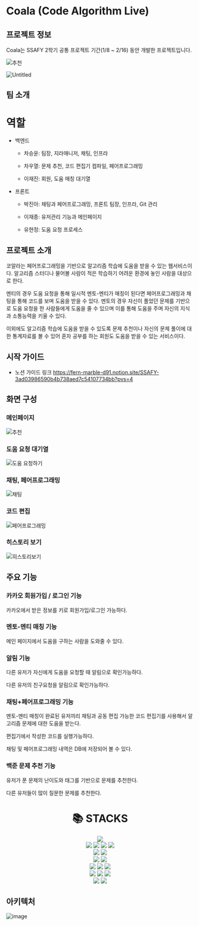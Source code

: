 # Coala (Code Algorithm Live)

## 프로젝트 정보

Coala는 SSAFY 2학기 공통 프로젝트 기간(1/8 ~ 2/16) 동안 개발한 프로젝트입니다.

![추천](https://github.com/Code-Algorithm-Live/Code-Algorithm-Live/assets/76770475/f9db868d-fafc-4d8e-818b-daff2aa92034)


![Untitled](https://github.com/Code-Algorithm-Live/Code-Algorithm-Live/assets/76770475/4ba729d6-2466-4315-8ae3-77e826a70fbd)


## 팀 소개

# 역할

* 백엔드

  * 차승윤: 팀장, 지라매니저, 채팅, 인프라

  * 차우열: 문제 추천, 코드 편집기 컴파일, 페어프로그래밍

  * 이재진: 회원, 도움 매칭 대기열

* 프론트

  * 박진아: 채팅과 페어프로그래밍, 프론트 팀장, 인프라, Git 관리

  * 이재종: 유저관리 기능과 메인페이지

  * 유현정: 도움 요청 프로세스

## 프로젝트 소개

 코알라는 페어프로그래밍을 기반으로 알고리즘 학습에 도움을 받을 수 있는 웹서비스이다. 알고리즘 스터디나 물어볼 사람이 적은 학습하기 어려운 환경에 놓인 사람을 대상으로 한다.

 멘티의 경우 도움 요청을 통해 일시적 멘토-멘티가 매칭이 된다면 페어프로그래밍과 채팅을 통해 코드를 보며 도움을 받을 수 있다. 멘토의 경우 자신이 풀었던 문제를 기반으로 도움 요청을 한 사람들에게 도움을 줄 수 있으며 이를 통해 도움을 주며 자신의 지식과 소통능력을 키울 수 있다.

 이외에도 알고리즘 학습에 도움을 받을 수 있도록 문제 추천이나 자신의 문제 풀이에 대한 통계자료를 볼 수 있어 혼자 공부를 하는 회원도 도움을 받을 수 있는 서비스이다.

## 시작 가이드
- 노션 가이드 링크
https://fern-marble-d91.notion.site/SSAFY-3ad03986590b4b738aed7c54107734bb?pvs=4

## 화면 구성
### 메인페이지
![추천](https://github.com/Code-Algorithm-Live/Code-Algorithm-Live/assets/76770475/f9db868d-fafc-4d8e-818b-daff2aa92034)

### 도움 요청 대기열
![도움 요청하기](https://github.com/Code-Algorithm-Live/Code-Algorithm-Live/assets/76770475/c25cdfdc-5abc-4d98-8af0-ed59bdb4462f)

### 채팅, 페어프로그래밍
![채팅](https://github.com/Code-Algorithm-Live/Code-Algorithm-Live/assets/76770475/ae15ad53-2ca8-4cb6-9d71-f4c51417bd66)

### 코드 편집
![페어프로그래밍](https://github.com/Code-Algorithm-Live/Code-Algorithm-Live/assets/76770475/4aa69781-1760-4f0e-814c-cf43f3f933dd)

### 히스토리 보기
![히스토리보기](https://github.com/Code-Algorithm-Live/Code-Algorithm-Live/assets/76770475/aca78480-118a-44d0-bbcf-8812c2864183)

## 주요 기능

### 카카오 회원가입 / 로그인 기능

카카오에서 받은 정보를 키로 회원가입/로그인 가능하다.

### 멘토-멘티 매칭 기능

메인 페이지에서 도움을 구하는 사람을 도와줄 수 있다.

### 알림 기능

다른 유저가 자신에게 도움을 요청할 때 알림으로 확인가능하다.

다른 유저의 친구요청을 알림으로 확인가능하다.

### 채팅+페어프로그래밍 기능

멘토-멘티 매칭이 완료된 유저끼리 채팅과 공동 편집 가능한 코드 편집기를 사용해서 알고리즘 문제에 대한 도움을 받는다.

편집기에서 작성한 코드를 실행가능하다.

채팅 및 페어프로그래밍 내역은 DB에 저장되어 볼 수 있다.

### 백준 문제 추천 기능

유저가 푼 문제의 난이도와 태그를 기반으로 문제를 추천한다.

다른 유저들이 많이 질문한 문제를 추천한다.


<div align=center><h1>📚 STACKS</h1></div>

<div align=center> 
  <img src="https://img.shields.io/badge/java-007396?style=for-the-badge&logo=java&logoColor=white"> 
  <br>
  
  <img src="https://img.shields.io/badge/html5-E34F26?style=for-the-badge&logo=html5&logoColor=white"> 
  <img src="https://img.shields.io/badge/css-1572B6?style=for-the-badge&logo=css3&logoColor=white"> 
  <img src="https://img.shields.io/badge/Typescript-F7DF1E?style=for-the-badge&logo=Typescript&logoColor=white">
   <img src="https://img.shields.io/badge/ZusTand-F7DF1E?style=for-the-badge&logo=zustand&logoColor=black">
   
  <br>
  
  <img src="https://img.shields.io/badge/mariaDB-003545?style=for-the-badge&logo=mariaDB&logoColor=white"> 
  <img src="https://img.shields.io/badge/Redis-003545?style=for-the-badge&logo=Redis&logoColor=black"> 
  <br>
  
  <img src="https://img.shields.io/badge/next.js-61DAFB?style=for-the-badge&logo=react&logoColor=black"> 
  <img src="https://img.shields.io/badge/node.js-339933?style=for-the-badge&logo=Node.js&logoColor=white">
  <br>
  
  <img src="https://img.shields.io/badge/springboot-6DB33F?style=for-the-badge&logo=spring-boot&logoColor=white">
  <img src="https://img.shields.io/badge/WebSocket-6DB33F?style=for-the-badge&logo=WebSocket&logoColor=black">
  <img src="https://img.shields.io/badge/stomp-6DB33F?style=for-the-badge&logo=stomp&logoColor=white">  
  <br>

  <img src="https://img.shields.io/badge/linux-FCC624?style=for-the-badge&logo=linux&logoColor=black"> 
  <img src="https://img.shields.io/badge/amazonaws-232F3E?style=for-the-badge&logo=amazonaws&logoColor=white"> 
  <img src="https://img.shields.io/badge/apache tomcat-F8DC75?style=for-the-badge&logo=apachetomcat&logoColor=white">
  <br>
  
  <img src="https://img.shields.io/badge/github-181717?style=for-the-badge&logo=github&logoColor=white">
  <img src="https://img.shields.io/badge/git-F05032?style=for-the-badge&logo=git&logoColor=white">
  
  <br>
</div>

## 아키텍처

![image](https://github.com/Code-Algorithm-Live/Code-Algorithm-Live/assets/76770475/ea3f746e-7e3a-464b-a29a-1c4ef58c188f)

